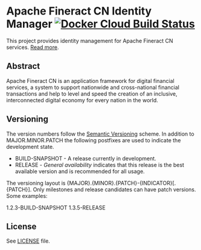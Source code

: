 # Apache Fineract CN Identity Manager  [![Docker Cloud Build Status](https://img.shields.io/docker/cloud/build/apache/fineract-cn-identity)](https://hub.docker.com/r/apache/fineract-cn-identity/builds)

This project provides identity management for Apache Fineract CN services.
[Read more](https://cwiki.apache.org/confluence/display/FINERACT/Fineract+CN+Project+Structure#FineractCNProjectStructure-identity).

## Abstract
Apache Fineract CN is an application framework for digital financial services, a system to support nationwide and cross-national financial transactions and help to level and speed the creation of an inclusive, interconnected digital economy for every nation in the world.

## Versioning
The version numbers follow the [Semantic Versioning](http://semver.org/) scheme.
In addition to MAJOR.MINOR.PATCH the following postfixes are used to indicate the development state.

* BUILD-SNAPSHOT - A release currently in development.
* RELEASE - _General availability_ indicates that this release is the best available version and is recommended for all usage.

The versioning layout is {MAJOR}.{MINOR}.{PATCH}-{INDICATOR}[.{PATCH}]. Only milestones and release candidates can  have patch versions. Some examples:

1.2.3-BUILD-SNAPSHOT
1.3.5-RELEASE

## License
See [LICENSE](LICENSE) file.
